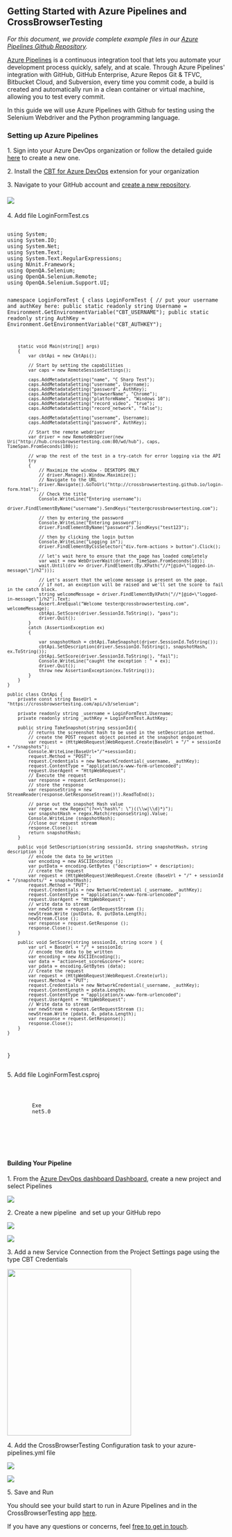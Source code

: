 <h2><strong>Getting Started with Azure Pipelines and CrossBrowserTesting</strong></h2>
<p><em>For this document, we provide complete example files in our <a href="https://github.com/crossbrowsertesting/dotnet-selenium-azure-pipelines">Azure Pipelines Github Repository</a>.</em></p>
<p><a href="https://docs.microsoft.com/en-us/azure/devops/pipelines/get-started/what-is-azure-pipelines?view=azure-devops">Azure Pipelines</a> is a continuous integration tool that lets you automate your development process quickly, safely, and at scale. Through Azure Pipelines' integration with GitHub, GitHub Enterprise, Azure Repos Git &amp; TFVC, Bitbucket Cloud, and Subversion, every time you commit code, a build is created and automatically run in a clean container or virtual machine, allowing you to test every commit.</p>
<p>In this guide we will use Azure Pipelines with Github for testing using the Selenium Webdriver and the Python programming language.</p>
<h3>Setting up Azure Pipelines</h3>
<p>1. Sign into your Azure DevOps organization or follow the detailed guide <a href="https://docs.microsoft.com/en-us/azure/devops/pipelines/get-started/pipelines-sign-up?view=azure-devops">here</a> to create a new one.</p>
<p>2. Install the <a href="https://marketplace.visualstudio.com/items?itemName=CrossBrowserTesting.cbt-tasks">CBT for Azure DevOps</a> extension for your organization</p>
<p>3. Navigate to your GitHub account and <a href="https://github.com/new">create a new repository</a>.</p>
<h4><img src="https://support.smartbear.com/crossbrowsertesting/docs/_images/automated-testing/frameworks/selenium/continuous-integration/azure_pipeline1.png" /></h4>
<p>4. Add file LoginFormTest.cs</p>
<pre><code>
using System;
using System.IO;
using System.Net;
using System.Text;
using System.Text.RegularExpressions;
using NUnit.Framework;
using OpenQA.Selenium;
using OpenQA.Selenium.Remote;
using OpenQA.Selenium.Support.UI;

namespace LoginFormTest
{
    class LoginFormTest
    {
        // put your username and authKey here:
        public static readonly string Username = Environment.GetEnvironmentVariable("CBT_USERNAME");
        public static readonly string AuthKey = Environment.GetEnvironmentVariable("CBT_AUTHKEY");

        static void Main(string[] args)
        {
            var cbtApi = new CbtApi();

            // Start by setting the capabilities
            var caps = new RemoteSessionSettings();
            
            caps.AddMetadataSetting("name", "C Sharp Test");
            caps.AddMetadataSetting("username", Username);
            caps.AddMetadataSetting("password", AuthKey);
            caps.AddMetadataSetting("browserName", "Chrome");
            caps.AddMetadataSetting("platformName", "Windows 10");
            caps.AddMetadataSetting("record_video", "true");
            caps.AddMetadataSetting("record_network", "false");

            caps.AddMetadataSetting("username", Username);
            caps.AddMetadataSetting("password", AuthKey);

            // Start the remote webdriver
            var driver = new RemoteWebDriver(new Uri("http://hub.crossbrowsertesting.com:80/wd/hub"), caps, TimeSpan.FromSeconds(180));

            // wrap the rest of the test in a try-catch for error logging via the API
            try
            {
                // Maximize the window - DESKTOPS ONLY
                // driver.Manage().Window.Maximize();
                // Navigate to the URL
                driver.Navigate().GoToUrl("http://crossbrowsertesting.github.io/login-form.html");
                // Check the title
                Console.WriteLine("Entering username");
                driver.FindElementByName("username").SendKeys("tester@crossbrowsertesting.com");

                // then by entering the password
                Console.WriteLine("Entering password");
                driver.FindElementByName("password").SendKeys("test123");

                // then by clicking the login button
                Console.WriteLine("Logging in");
                driver.FindElementByCssSelector("div.form-actions > button").Click();

                // let's wait here to ensure that the page has loaded completely
                var wait = new WebDriverWait(driver, TimeSpan.FromSeconds(10));
                wait.Until(drv => driver.FindElement(By.XPath("//*[@id=\"logged-in-message\"]/h2")));

                // Let's assert that the welcome message is present on the page.
                // if not, an exception will be raised and we'll set the score to fail in the catch block.
                string welcomeMessage = driver.FindElementByXPath("//*[@id=\"logged-in-message\"]/h2").Text;
                Assert.AreEqual("Welcome tester@crossbrowsertesting.com", welcomeMessage);
                cbtApi.SetScore(driver.SessionId.ToString(), "pass");
                driver.Quit();
            }
            catch (AssertionException ex)
            {

                var snapshotHash = cbtApi.TakeSnapshot(driver.SessionId.ToString());
                cbtApi.SetDescription(driver.SessionId.ToString(), snapshotHash, ex.ToString());
                cbtApi.SetScore(driver.SessionId.ToString(), "fail");
                Console.WriteLine("caught the exception : " + ex);
                driver.Quit();
                throw new AssertionException(ex.ToString());
            }
        }
    }

    public class CbtApi {
        private const string BaseUrl = "https://crossbrowsertesting.com/api/v3/selenium";

        private readonly string _username = LoginFormTest.Username;
        private readonly string _authKey = LoginFormTest.AuthKey;

        public string TakeSnapshot(string sessionId){
            // returns the screenshot hash to be used in the setDescription method.
            // create the POST request object pointed at the snapshot endpoint
            var request = (HttpWebRequest)WebRequest.Create(BaseUrl + "/" + sessionId + "/snapshots");
            Console.WriteLine(BaseUrl+"/"+sessionId);
            request.Method = "POST";
            request.Credentials = new NetworkCredential(_username, _authKey);
            request.ContentType = "application/x-www-form-urlencoded";
            request.UserAgent = "HttpWebRequest";
            // Execute the request
            var response = request.GetResponse();
            // store the response
            var responseString = new StreamReader(response.GetResponseStream()!).ReadToEnd();

            // parse out the snapshot Hash value
            var regex = new Regex("(?<=\"hash\": \")((\\w|\\d)*)");
            var snapshotHash = regex.Match(responseString).Value;
            Console.WriteLine (snapshotHash);
            //close our request stream
            response.Close();
            return snapshotHash;
        }

        public void SetDescription(string sessionId, string snapshotHash, string description ){
            // encode the data to be written
            var encoding = new ASCIIEncoding ();
            var putData = encoding.GetBytes ("description=" + description);
            // create the request
            var request = (HttpWebRequest)WebRequest.Create (BaseUrl + "/" + sessionId + "/snapshots/" + snapshotHash);
            request.Method = "PUT";
            request.Credentials = new NetworkCredential (_username, _authKey);
            request.ContentType = "application/x-www-form-urlencoded";
            request.UserAgent = "HttpWebRequest";
            // write data to stream
            var newStream = request.GetRequestStream ();
            newStream.Write (putData, 0, putData.Length);
            newStream.Close ();
            var response = request.GetResponse ();
            response.Close();
        }

        public void SetScore(string sessionId, string score ) {
            var url = BaseUrl + "/" + sessionId;
            // encode the data to be written
            var encoding = new ASCIIEncoding();
            var data = "action=set_score&score="+ score;
            var pdata = encoding.GetBytes (data);
            // Create the request
            var request = (HttpWebRequest)WebRequest.Create(url);
            request.Method = "PUT";
            request.Credentials = new NetworkCredential(_username, _authKey);
            request.ContentLength = pdata.Length;
            request.ContentType = "application/x-www-form-urlencoded";
            request.UserAgent = "HttpWebRequest";
            // Write data to stream
            var newStream = request.GetRequestStream ();
            newStream.Write (pdata, 0, pdata.Length);
            var response = request.GetResponse();
            response.Close();
        }
    }
}
</code></pre>
<p>5. Add file LoginFormTest.csproj</p>
<code>
<Project Sdk="Microsoft.NET.Sdk">
    <PropertyGroup>
        <OutputType>Exe</OutputType>
        <TargetFramework>net5.0</TargetFramework>
    </PropertyGroup>
    <ItemGroup>
      <PackageReference Include="NUnit" Version="3.13.2" />
      <PackageReference Include="OpenQA.Selenium.Winium" Version="1.0.0.4" />
    </ItemGroup>
</Project>
</code>
<h4><strong>Building Your Pipeline</strong></h4>
<p>1. From the <a href="https://dev.azure.com/">Azure DevOps dashboard Dashboard</a>, create a new project and select Pipelines</p>
<p><img src="http://help.crossbrowsertesting.com/wp-content/uploads/2020/11/azure_pipeline2.png" /></p>
<p>2. Create a new pipeline  and set up your GitHub repo</p>
<p><img src="http://help.crossbrowsertesting.com/wp-content/uploads/2020/11/azure_pipeline3.png" /></p>
<p><img src="http://help.crossbrowsertesting.com/wp-content/uploads/2020/11/azure_pipeline4.png" /></p>
<p>3. Add a new Service Connection from the Project Settings page using the type CBT Credentials</p>
<p><img class="" src="http://help.crossbrowsertesting.com/wp-content/uploads/2020/11/azure_pipeline8.png" width="286" height="384" /></p>
<p>4. Add the CrossBrowserTesting Configuration task to your azure-pipelines.yml file</p>
<p><img src="http://help.crossbrowsertesting.com/wp-content/uploads/2020/11/azure_pipeline5.png" /></p>
<p><img src="http://help.crossbrowsertesting.com/wp-content/uploads/2020/11/azure_pipeline7.png" /></p>
<p>5. Save and Run</p>
<p>You should see your build start to run in Azure Pipelines and in the CrossBrowserTesting app <a href="https://app.crossbrowsertesting.com/selenium/results">here</a>.</p>
<p>If you have any questions or concerns, feel <a href="mailto:support@crossbrowsertesting.com">free to get in touch</a>.</p>
